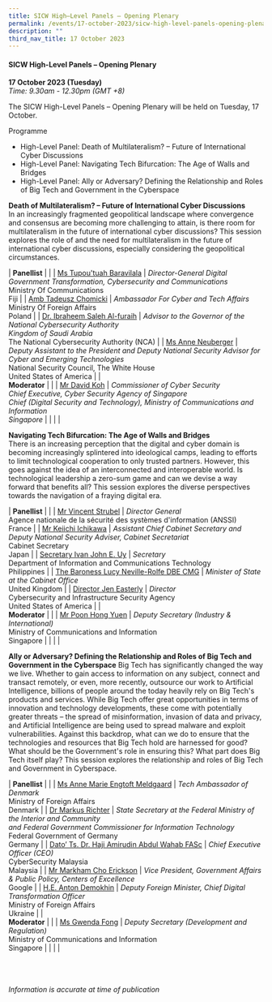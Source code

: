 ```yaml
---
title: SICW High–Level Panels – Opening Plenary
permalink: /events/17-october-2023/sicw-high-level-panels-opening-plenary/
description: ""
third_nav_title: 17 October 2023
---
```

#### **SICW High-Level Panels – Opening Plenary**

**17 October 2023 (Tuesday)**  
*Time: 9.30am - 12.30pm (GMT +8)*

The SICW High-Level Panels – Opening Plenary will be held on Tuesday, 17 October. 

Programme
* High-Level Panel: Death of Multilateralism? – Future of International Cyber Discussions
* High-Level Panel: Navigating Tech Bifurcation: The Age of Walls and Bridges
* High-Level Panel: Ally or Adversary? Defining the Relationship and Roles of Big Tech and Government in the Cyberspace

**Death of Multilateralism? – Future of International Cyber Discussions**
<br>In an increasingly fragmented geopolitical landscape where convergence and consensus are becoming more challenging to attain, is there room for multilateralism in the future of international cyber discussions? This session explores the role of and the need for multilateralism in the future of international cyber discussions, especially considering the geopolitical circumstances.

|  **Panellist**          |                                                              |
| [Ms Tupou'tuah Baravilala](/speakers/ms-tupoutuah-baravilala/)  | *Director-General Digital Government Transformation, Cybersecurity and Communications*<br>Ministry Of Communications<br>Fiji              |
| [Amb Tadeusz Chomicki](/speakers/amb-tadeusz-chomicki/)  | *Ambassador For Cyber and Tech Affairs*<br>Ministry Of Foreign Affairs<br>Poland              |
| [Dr. Ibraheem Saleh Al-furaih](/speakers/dr-ibraheem-saleh-al-furaih/)  | *Advisor to the Governor of the National Cybersecurity Authority<br>Kingdom of Saudi Arabia*<br>The National Cybersecurity Authority (NCA)              |
| [Ms Anne Neuberger](/speakers/ms-anne-neuberger/)  | *Deputy Assistant to the President and Deputy National Security Advisor for Cyber and Emerging Technologies*<br>National Security Council, The White House<br>United States of America              |
|  <br>**Moderator**          |                                                              |
| [Mr David Koh](/speakers/mr-david-koh/)  | *Commissioner of Cyber Security<br>Chief Executive, Cyber Security Agency of Singapore<br>Chief (Digital Security and Technology), Ministry of Communications and Information<br>Singapore*              |
| | |

**Navigating Tech Bifurcation: The Age of Walls and Bridges**
<br>There is an increasing perception that the digital and cyber domain is becoming increasingly splintered into ideological camps, leading to efforts to limit technological cooperation to only trusted partners. However, this goes against the idea of an interconnected and interoperable world. Is technological leadership a zero-sum game and can we devise a way forward that benefits all? This session explores the diverse perspectives towards the navigation of a fraying digital era.

|  **Panellist**          |                                                              |
| [Mr Vincent Strubel](/speakers/mr-vincent-strubel/)  | *Director General*<br>Agence nationale de la sécurité des systèmes d'information (ANSSI)<br>France              |
| [Mr Keiichi Ichikawa](/speakers/mr-keiichi-ichikawa/)  | *Assistant Chief Cabinet Secretary and Deputy National Security Adviser, Cabinet Secretariat*<br>Cabinet Secretary<br>Japan              |
| [Secretary Ivan John E. Uy](/speakers/secretary-ivan-john-e-uy/)  | *Secretary*<br>Department of Information and Communications Technology<br>Philippines              |
| [The Baroness Lucy Neville-Rolfe DBE CMG](/speakers/the-baroness-lucy-neville-rolfe/)  | *Minister of State at the Cabinet Office*<br>United Kingdom              |
| [Director Jen Easterly](/speakers/director-jen-easterly/)  | *Director*<br>Cybersecurity and Infrastructure Security Agency<br>United States of America              |
|  <br>**Moderator**          |                                                              |
| [Mr Poon Hong Yuen](/speakers/mr-poon-hong-yuen/)  | *Deputy Secretary (Industry &amp; International)*<br>Ministry of Communications and Information<br>Singapore              |
| | |

**Ally or Adversary? Defining the Relationship and Roles of Big Tech and Government in the Cyberspace**
Big Tech has significantly changed the way we live. Whether to gain access to information on any subject, connect and transact remotely, or even, more recently, outsource our work to Artificial Intelligence, billions of people around the today heavily rely on Big Tech's products and services. While Big Tech offer great opportunities in terms of innovation and technology developments, these come with potentially greater threats – the spread of misinformation, invasion of data and privacy, and Artificial Intelligence are being used to spread malware and exploit vulnerabilities. Against this backdrop, what can we do to ensure that the technologies and resources that Big Tech hold are harnessed for good? What should be the Government's role in ensuring this? What part does Big Tech itself play? This session explores the relationship and roles of Big Tech and Government in Cyberspace.


|  **Panellist**          |                                                              |
| [Ms Anne Marie Engtoft Meldgaard](/speakers/ms-anne-marie-engtoft-meldgaard/)  | *Tech Ambassador of Denmark*<br>Ministry of Foreign Affairs<br>Denmark              |
| [Dr Markus Richter](/speakers/dr-markus-richter/)  | *State Secretary at the Federal Ministry of the Interior and Community<br> and Federal Government Commissioner for Information Technology*<br>Federal Government of Germany<br>Germany              |
| [Dato’ Ts. Dr. Haji Amirudin Abdul Wahab FASc](/speakers/dato-ts-dr-haji-amirudin-abdul-wahab-fasc/)  | *Chief Executive Officer (CEO)*<br>CyberSecurity Malaysia<br>Malaysia              |
| [Mr Markham Cho Erickson](/speakers/mr-markham-cho-erickson/)  | *Vice President, Government Affairs &amp; Public Policy, Centers of Excellence*<br>Google              |
| [H.E. Anton Demokhin](/speakers/mr-anton-demokhin/)  | *Deputy Foreign Minister, Chief Digital Transformation Officer*<br>Ministry of Foreign Affairs<br>Ukraine              |
|  <br>**Moderator**          |                                                              |
| [Ms Gwenda Fong](/speakers/ms-gwenda-fong/)  | *Deputy Secretary (Development and Regulation)*<br>Ministry of Communications and Information<br>Singapore              |
| | |

<br><br><br>
*Information is accurate at time of publication*
